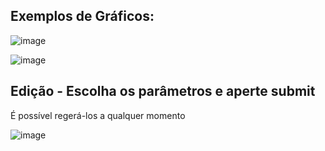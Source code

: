 ## Exemplos de Gráficos:

![image](https://github.com/GH120/Algoritmo-Genetico-e-Colonia-de-Formigas--Cadeira-IA/assets/90730714/0e572cc5-2c17-4582-9fd1-6ab54364d16e)

![image](https://github.com/GH120/Algoritmo-Genetico-e-Colonia-de-Formigas--Cadeira-IA/assets/90730714/4b8cb4d5-99a1-4de3-9112-4a2be2eaded1)

## Edição - Escolha os parâmetros e aperte submit

É possível regerá-los a qualquer momento

![image](https://github.com/GH120/Algoritmo-Genetico-e-Colonia-de-Formigas--Cadeira-IA/assets/90730714/e1896a17-b416-4b78-9f5c-9c0c83bedcc0)

